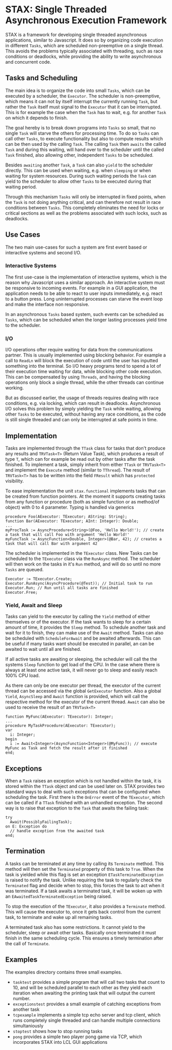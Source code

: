 # STAX: Single Threaded Asynchronous Execution Framework

STAX is a framework for developing single threaded asynchronous applications, similar to Javascript.
It does so by organizing code execution in different `Tasks`, which are scheduled non-preemptive on a single thread. This avoids the problems typically associated with threading, such as race conditions or deadlocks, while providing the ability to write asynchronous and concurrent code.

## Tasks and Scheduling
The main idea is to organize the code into small `Tasks`, which can be executed by a scheduler, the `Executor`.
The scheduler is non-preemptive, which means it can not by itself interrupt the currently running `Task`, but rather the `Task` itself must signal to the `Executor` that it can be interrupted.
This is for example the case when the `Task` has to wait, e.g. for another `Task` on which it depends to finish.

The goal hereby is to break down programs into `Tasks` so small, that no single `Task` will starve the others for processing time.
To do so `Tasks` can call other `Tasks`, to execute functionality but also to compute results which can be then used by the calling `Task`.
The calling `Task` then `awaits` the called `Task` and during this waiting, will hand over to the scheduler until the called `Task` finished, also allowing other, independent `Tasks` to be scheduled.

Besides `awaiting` another `Task`, a `Task` can also `yield` to the scheduler directly.
This can be used when waiting, e.g. when `sleeping` or when waiting for system resources.
During such waiting periods the `Task` can yield to the scheduler to allow other `Tasks` to be executed during that waiting period.

Through this mechanism `Tasks` will only be interrupted in fixed points, when the `Task` is not doing anything critical, and can therefore not result in race conditions between `Tasks`.
This completely eliminates the need for locks or critical sections as well as the problems associated with such locks, such as deadlocks.

## Use Cases
The two main use-cases for such a system are first event based or interactive systems and second I/O.
### Interactive Systems
The first use-case is the implementation of interactive systems, which is the reason why Javascript uses a similar approach.
An interactive system must be responsive to incoming events.
For example in a GUI application, the application needs to be able to react to user inputs immediately, e.g. react to a button press.
Long uninterrupted processes can starve the event loop and make the interface non responsive.

In an asynchronous `Tasks` based system, such events can be scheduled as `Tasks`, which can be scheduled when the longer lasting processes yield time to the scheduler.

### I/O
I/O operations ofter require waiting for data from the communications partner.
This is usually implemented using blocking behavior.
For example a call to `ReadLn` will block the execution of code until the user has inputted something into the terminal.
So I/O heavy programs tend to spend a lot of their execution time waiting for data, while blocking other code execution.
This can be compensated by using `Threads`, and having the blocking operations only block a single thread, while the other threads can continue working.

But as discussed earlier, the usage of threads requires dealing with race conditions, e.g. via locking, which can result in deadlocks.
Asynchronous I/O solves this problem by simply yielding the `Task` while waiting, allowing other `Tasks` to be executed, without having any race conditions, as the code is still single threaded and can only be interrupted at safe points in time.

## Implementation
Tasks are implemented through the `TTask` class for tasks that don't produce any results and `TRVTask<T>` (Return Value Task), which produces a result of type `T`, which can for example be read out by other tasks after the task finished.
To implement a task, simply inherit from either `TTask` or `TRVTask<T>` and implement the `Execute` method (similar to `TThread`).
The result of `TRVTask<T>` has to be written into the field `FResult` which has `protected` visibility.

To ease implementation the unit `stax.functional` implements tasks that can be created from function pointers.
At the moment it supports creating tasks from any function or procedure (both as simple function or as method/of object) with 0 to 4 parameter.
Typing is handled via generics
```
procedure Foo(AExecutor: TExecutor; AString: String);
function Bar(AExecutor: TExecutor; AInt: Integer): Double;
...
myProcTask := AsyncProcedure<String>(@Foo, 'Hello World!'); // create a task that will call Foo with argument 'Hello World!'
myFuncTask := AsyncFunction<Double, Integer>(@Bar, 42); // creates a task that will call Bar with argument 42
```

The scheduler is implemented in the `TExecutor` class.
New Tasks can be scheduled to the `TExecutor` class via the `RunAsync` method.
The scheduler will then work on the tasks in it's `Run` method, and will do so until no more `Tasks` are queued.
```
Executor := TExecutor.Create;
Executor.RunAsync(AsyncProcedure(@Test)); // Initial task to run
Executor.Run; // Run until all tasks are finished
Executor.Free;
```

### Yield, Await and Sleep
Tasks can yield to the executor by calling the `Yield` method of either themselves or of the executor.
If the task wants to sleep for a certain amount of time, it provides the `Sleep` method.
To schedule another task and wait for it to finish, they can make use of the `Await` method.
Tasks can also be scheduled with `ScheduleForAwait` and be awaited afterwards.
This can be useful if many tasks want should be executed in parallel, an can be awaited to wait until all are finished. 

If all active tasks are awaiting or sleeping, the scheduler will call the the systems `Sleep` function to get load of the CPU.
In the case where there is always at least one active task, it will never go to sleep and easily reach 100% CPU load.

As there can only be one executor per thread, the executor of the current thread can be accessed via the global `GetExecutor` function.
Also a global `Yield`, `AsyncSleep` and `Await` function is provided, which will call the respective method for the executor of the current thread.
`Await` can also be used to receive the result of an `TRVTask<T>`
```
function MyFunc(AExecutor: TExecutor): Integer;
...
procedure MyTaskProcedure(AExecutor: TExecutor);
var
  i: Integer;
begin
  i := Await<Integer>(AsyncFunction<Integer>(@MyFunc)); // execute MyFunc as Task and fetch the result after it finished
end;
```

## Exceptions
When a `Task` raises an exception which is not handled within the task, it is stored within the `TTask` object and can be used later on.
STAX provides two standard ways to deal with such exceptions that can be configured when scheduling the task.
First there is the `OnError` event of the `TExecutor`, which can be called if a `TTask` finished with an unhandled exception.
The second way is to raise that exception to the `Task` that awaits the failing task:
```
try
  Await(PossiblyFailingTask);
on E: Exception do
  // handle exception from the awaited task
end;
``` 

## Termination
A tasks can be terminated at any time by calling its `Terminate` method.
This method will then set the `Terminated` property of this task to `True`.
When the task is yielded while this flag is set an exception `ETaskTerminatedException` is raised to notify the task.
Unlike requiring the task to regularly check the `Terminated` flag and decide when to stop, this forces the task to act when it was terminated.
If a task awaits a terminated task, it will be woken up with an `EAwaitedTaskTerminatedException` being raised.

To stop the execution of the `TExecutor`, it also provides a `Terminate` method.
This will cause the executor to, once it gets back control from the current task, to terminate and wake up all remaining tasks.

A terminated task also has some restrictions.
It cannot yield to the scheduler, sleep or await other tasks.
Basically once terminated it must finish in the same scheduling cycle.
This ensures a timely termination after the call of `Terminate`.

## Examples
The examples directory contains three small examples.
* `tasktest` provides a simple program that will call two tasks that count to 10, and will be scheduled parallel to each other as they yield each iteration when awaiting the printing task that will output the current number.
* `exceptionstest` provides a small example of catching exceptions from another task
* `tcpexample` implements a simple tcp echo server and tcp client, which runs completely single threaded and can handle multiple connections simultaniously
* `stoptest` shows how to stop running tasks
* `pong` provides a simple two player pong game via TCP, which incorporates STAX into LCL GUI applications